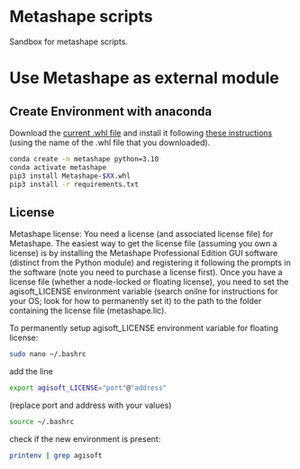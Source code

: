 # Metashape scripts

Sandbox for metashape scripts.

# Use Metashape as external module

## Create Environment with anaconda

Download the [current .whl file](https://www.agisoft.com/downloads/installer/) and install it following [these instructions](https://agisoft.freshdesk.com/support/solutions/articles/31000148930-how-to-install-metashape-stand-alone-python-module) (using the name of the .whl file that you downloaded).

```bash
conda create -n metashape python=3.10
conda activate metashape
pip3 install Metashape-$XX.whl
pip3 install -r requirements.txt
```

## License

Metashape license: You need a license (and associated license file) for Metashape. The easiest way to get the license file (assuming you own a license) is by installing the Metashape Professional Edition GUI software (distinct from the Python module) and registering it following the prompts in the software (note you need to purchase a license first). Once you have a license file (whether a node-locked or floating license), you need to set the agisoft_LICENSE environment variable (search onilne for instructions for your OS; look for how to permanently set it) to the path to the folder containing the license file (metashape.lic).

To permanently setup agisoft_LICENSE environment variable for floating license:

```bash
sudo nano ~/.bashrc
```

add the line

```bash
export agisoft_LICENSE="port"@"address"
```

(replace port and address with your values)

```bash
source ~/.bashrc
```

check if the new environment is present:

```bash
printenv | grep agisoft
```
